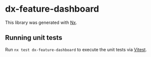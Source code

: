 # dx-feature-dashboard

This library was generated with [Nx](https://nx.dev).

## Running unit tests

Run `nx test dx-feature-dashboard` to execute the unit tests via [Vitest](https://vitest.dev/).
